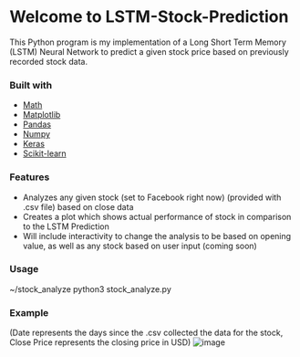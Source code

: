 # Welcome to LSTM-Stock-Prediction

This Python program is my implementation of a Long Short Term Memory (LSTM) Neural Network to predict a given stock price based on previously recorded stock data.

### Built with
* [Math](https://docs.python.org/3/library/math.html)
* [Matplotlib](https://www.pygame.org/news)
* [Pandas](https://pandas.pydata.org)
* [Numpy](https://numpy.org)
* [Keras](https://keras.io)
* [Scikit-learn](https://scikit-learn.org/stable/)

### Features
* Analyzes any given stock (set to Facebook right now) (provided with .csv file) based on close data
* Creates a plot which shows actual performance of stock in comparison to the LSTM Prediction
* Will include interactivity to change the analysis to be based on opening value, as well as any stock based on user input (coming soon)

### Usage
~/stock_analyze python3 stock_analyze.py

### Example
(Date represents the days since the .csv collected the data for the stock, Close Price represents the closing price in USD)
![image](https://user-images.githubusercontent.com/77243976/163092778-9a59bdb7-7417-42f4-b27c-fe495f45eee0.png)
